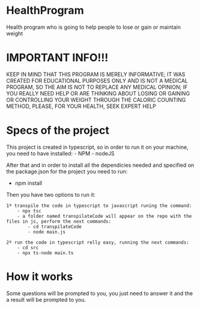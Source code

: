 # HealthProgram
Health program who is going to help people to lose or gain or maintain weight

# IMPORTANT INFO!!!
KEEP IN MIND THAT THIS PROGRAM IS MERELY INFORMATIVE;
IT WAS CREATED FOR EDUCATIONAL PURPOSES ONLY AND IS NOT A MEDICAL PROGRAM, SO THE AIM IS NOT TO REPLACE ANY MEDICAL OPINION;
IF YOU REALLY NEED HELP OR ARE THINKING ABOUT LOSING OR GAINING OR CONTROLLING YOUR WEIGHT THROUGH THE CALORIC COUNTING METHOD, PLEASE, FOR YOUR HEALTH, SEEK EXPERT HELP

# Specs of the project
This project is created in typescript, so in order to run it on your machine, you need to have installed:
	- NPM
	- nodeJS

After that and in order to install all the dependicies needed and specified on the package.json for the project you need to run:

 - npm install

Then you have two options to run it:

	1º transpile the code in typescript to javascript runing the command:
		- npx tsc
		- a folder named transpilateCode will appear on the repo with the files in js, perform the next commands:
			- cd transpilateCode
			- node main.js
	
	2º run the code in typescript relly easy, running the next commands:
		- cd src
		- npx ts-node main.ts

# How it works
Some questions will be prompted to you, you just need to answer it and the a result will be prompted to you.